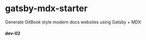 # gatsby-mdx-starter
Generate GitBook style modern docs websites using Gatsby + MDX

#### dev-02
  
